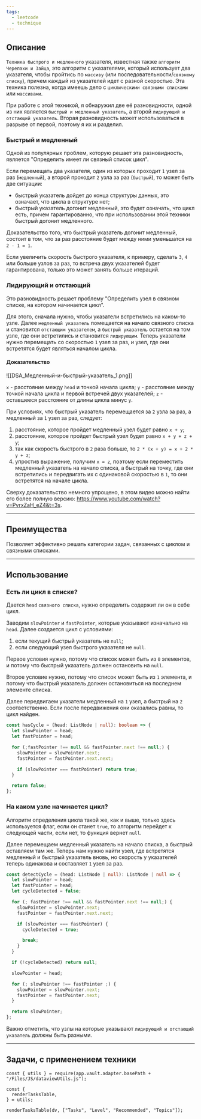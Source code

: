 ```yaml
---
tags:
  - leetcode
  - technique
---
```

## Описание

`Техника быстрого и медленного` указателя, известная также `алгоритм Черепахи и Зайца`, это алгоритм с указателями, который использует два указателя, чтобы пройтись по `массиву` (или последовательности/`связному списку`), причем каждый из указателей идет с разной скоростью. Эта техника полезна, когда имеешь дело с `циклическими связными списками` или `массивами`.

При работе с этой техникой, я обнаружил две её разновидности, одной из них является `быстрый и медленный указатель`, а второй `лидирующий и отстающий указатель`. Вторая разновидность может использоваться в разрыве от первой, поэтому я их и разделил.

### Быстрый и медленный

Одной из популярных проблем, которую решает эта разновидность, является "Определить имеет ли связный список цикл". 

Если перемещать два указателя, один из которых проходит `1` узел за раз (`медленный`), а второй проходит `2` узла за раз (`быстрый`), то может быть две ситуации:

- быстрый указатель дойдет до конца структуры данных, это означает, что цикла в структуре нет;
- быстрый указатель догонит медленный, это будет означать, что цикл есть, причем гарантированно, что при использовании этой техники быстрый догонит медленного.

Доказательство того, что быстрый указатель догонит медленный, состоит в том, что за раз расстояние будет между ними уменьшатся на `2 - 1 = 1`.

Если увеличить скорость быстрого указателя, к примеру, сделать `3`,  `4` или больше узлов за раз, то встреча двух указателей  будет гарантирована, только это может занять больше итераций.

### Лидирующий и отстающий

Это разновидность решает проблему "Определить узел в связном списке, на котором начинается цикл".

Для этого, сначала нужно, чтобы указатели встретились на каком-то узле. Далее `медленный указатель` помещается на начало связного списка и становится `отстающим указателем`, а `быстрый указатель` остается на том узле, где они встретились и становится `лидирующим`. Теперь указатели нужно перемещать со скоростью `1` узел за раз, и узел, где они встретятся будет являться началом цикла.
#### Доказательство

![[DSA_Медленный-и-быстрый-указатель_1.png]]

`x` - расстояние между `head` и точкой начала цикла;
`y` - расстояние между точкой начала цикла и первой встречей двух указателей;
`z` - оставшееся расстояние от длины цикла минус `y`.

При условиях, что быстрый указатель перемещается за `2` узла за раз, а медленный за `1` узел за раз, следует:

1. расстояние, которое пройдет медленный узел будет равно `x + y`;
2. расстояние, которое пройдет быстрый узел будет равно `x + y + z + y`;
3. так как скорость быстрого в `2` раза больше, то `2 * (x + y) = x + 2 * y + z`;
4. упростив выражение, получим `x = z`, поэтому если переместить медленный указатель на начало списка, а быстрый на точку, где они встретились и передвигать их с одинаковой скоростью в `1`, то они встретятся на начале цикла.

Сверху доказательство немного упрощено, в этом видео можно найти его более полную версию: https://www.youtube.com/watch?v=PvrxZaH_eZ4&t=3s.

---
## Преимущества

Позволяет эффективно решать категории задач, связанных с циклом и связными списками.

---
## Использование

### Есть ли цикл в списке?

Дается `head` `связного списка`, нужно определить содержит ли он в себе цикл.

Заводим `slowPointer` и `fastPointer`, которые указывают изначально на `head`. Далее создается цикл с условиями:
1. если текущий быстрый указатель не `null`;
2. если следующий узел быстрого указателя не `null`.

Первое условия нужно, потому что список может быть из `0` элементов, и потому что быстрый указатель должен остановить на `null`.

Второе условие нужно, потому что список может быть из `1` элемента, и потому что быстрый указатель должен остановиться на последнем элементе списка.

Далее передвигаем указатели медленный на `1` узел, а быстрый на `2` соответственно. Если после передвижения они оказались равны, то цикл найден.

```typescript
const hasCycle = (head: ListNode | null): boolean => {
  let slowPointer = head;
  let fastPointer = head;

  for (;fastPointer !== null && fastPointer.next !== null;) {
    slowPointer = slowPointer.next;
    fastPointer = fastPointer.next.next;

    if (slowPointer === fastPointer) return true;
  }

  return false;
};
```
### На каком узле начинается цикл?

Алгоритм определения цикла такой же, как и выше, только здесь используется флаг, если он станет `true`, то алгоритм перейдет к следующей части, если нет, то функция вернет `null`.

Далее перемещаем медленный указатель на начало списка, а быстрый оставляем там же. Теперь нам нужно найти узел, где встретятся медленный и быстрый указатель вновь, но скорость у указателей теперь одинакова и составляет `1` узел за раз. 

```typescript
const detectCycle = (head: ListNode | null): ListNode | null => {
  let slowPointer = head;
  let fastPointer = head;
  let cycleDetected = false;

  for (; fastPointer !== null && fastPointer.next !== null;) {
    slowPointer = slowPointer.next;
    fastPointer = fastPointer.next.next;

    if (slowPointer === fastPointer) {
      cycleDetected = true;

      break;
    }
  }

  if (!cycleDetected) return null;

  slowPointer = head;

  for (; slowPointer !== fastPointer ;) {
    slowPointer = slowPointer.next;
    fastPointer = fastPointer.next;
  }

  return slowPointer;
};
```

Важно отметить, что узлы на которые указывают `лидирующий и отстающий указатель` должны быть разными.

---
## Задачи, с применением техники

```dataviewjs
const { utils } = require(app.vault.adapter.basePath + "/Files/JS/dataviewUtils.js");

const {
  renderTasksTable,
} = utils;

renderTasksTable(dv, ["Tasks", "Level", "Recommended", "Topics"]);
```